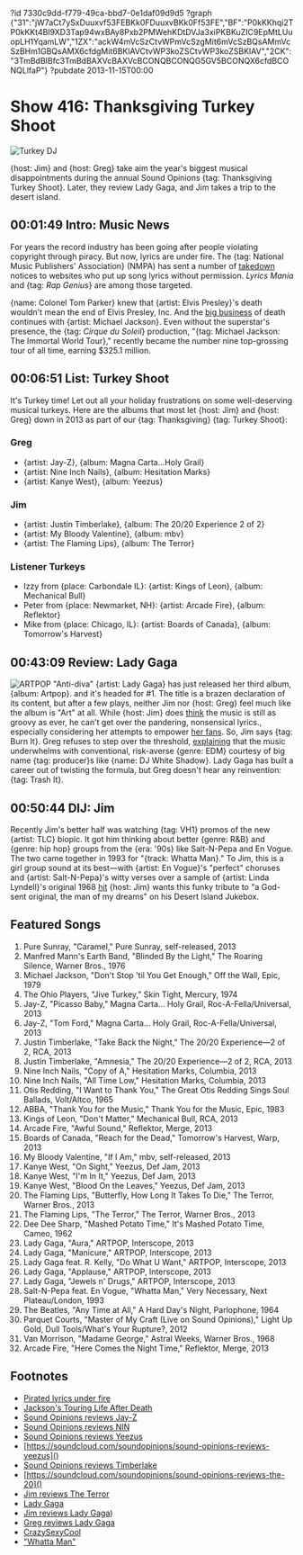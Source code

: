 ?id 7330c9dd-f779-49ca-bbd7-0e1daf09d9d5
?graph {"31":"jW7aCt7ySxDuuxvf53FEBKk0FDuuxvBKk0Ff53FE","BF":"P0kKKhqi2TP0kKKt4BI9XD3Tap94wxBAy8Pxb2PMWehKDtDVJa3xiPKBKuZIC9EpMtLUuopLH1YqamLW","1ZX":"ackW4mVcSzCtvWPmVcSzgMit6mVcSzBQsAMmVcSzBHm1GBQsAMX6cfdgMit6BKlAVCtvWP3koZSCtvWP3koZSBKlAV","2CK":"3TmBdBIBfc3TmBdBAXVcBAXVcBCONQBCONQG5GV5BCONQX6cfdBCONQLlfaP"}
?pubdate 2013-11-15T00:00

# Show 416: Thanksgiving Turkey Shoot

![Turkey DJ](https://static.soundopinions.org/images/turkeyshoot.jpg)

{host: Jim} and {host: Greg} take aim the year's biggest musical disappointments during the annual Sound Opinions {tag: Thanksgiving Turkey Shoot}. Later, they review Lady Gaga, and Jim takes a trip to the desert island.


## 00:01:49 Intro: Music News
For years the record industry has been going after people violating copyright through piracy. But now, lyrics are under fire. The {tag: National Music Publishers' Association} (NMPA) has sent a number of [takedown](http://www.nytimes.com/2013/11/12/business/media/in-music-piracy-battles-lyrics-demand-respect-too.html) notices to websites who put up song lyrics without permission. *Lyrics Mania* and {tag: *Rap Genius*} are among those targeted.

{name: Colonel Tom Parker} knew that {artist: Elvis Presley}'s death wouldn't mean the end of Elvis Presley, Inc. And the [big business](http://www.billboard.com/articles/news/5785656/michael-jacksons-touring-life-after-death-the-billboard-cover-story) of death continues with {artist: Michael Jackson}. Even without the superstar's presence, the {tag: *Cirque du Soleil*} production, "{tag: Michael Jackson: The Immortal World Tour}," recently became the number nine top-grossing tour of all time, earning $325.1 million.


## 00:06:51 List: Turkey Shoot
It's Turkey time! Let out all your holiday frustrations on some well-deserving musical turkeys. Here are the albums that most let {host: Jim} and {host: Greg} down in 2013 as part of our {tag: Thanksgiving} {tag: Turkey Shoot}:

### Greg 
- {artist: Jay-Z}, {album: Magna Carta…Holy Grail}
- {artist: Nine Inch Nails}, {album: Hesitation Marks}
- {artist: Kanye West}, {album: Yeezus}

### Jim	
- {artist: Justin Timberlake}, {album: The 20/20 Experience 2 of 2}
- {artist: My Bloody Valentine}, {album: mbv}
- {artist: The Flaming Lips}, {album: The Terror}
	
### Listener Turkeys
- Izzy from {place: Carbondale IL}: {artist: Kings of Leon}, {album: Mechanical Bull}
- Peter from {place: Newmarket, NH}: {artist: Arcade Fire}, {album: Reflektor}
- Mike from {place: Chicago, IL}: {artist: Boards of Canada}, {album: Tomorrow's Harvest}

## 00:43:09 Review: Lady Gaga
![ARTPOP](https://static.soundopinions.org/assets/416/1ZX0.jpg)
"Anti-diva" {artist: Lady Gaga} has just released her third album, {album: Artpop}. and it's headed for #1. The title is a brazen declaration of its content, but after a few plays, neither Jim nor {host: Greg} feel much like the album is "Art" at all. While {host: Jim} does [think](http://www.wbez.org/blogs/jim-derogatis/2013-11/rimshots-lady-gagas-art-poop-and-eminems-flashback-109149) the music is still as groovy as ever, he can't get over the pandering, nonsensical lyrics., especially considering her attempts to empower [her fans](https://littlemonsters.com/). So, Jim says {tag: Burn It}. Greg refuses to step over the threshold, [explaining](http://www.chicagotribune.com/entertainment/music/turnitup/chi-lady-gaga-artpop-review-20131108-17,0,2080724.column) that the music underwhelms with conventional, risk-averse {genre: EDM} courtesy of big name {tag: producer}s like {name: DJ White Shadow}. Lady Gaga has built a career out of twisting the formula, but Greg doesn't hear any reinvention: {tag: Trash It}. 

## 00:50:44 DIJ: Jim
Recently Jim's better half was watching {tag: VH1} promos of the new {artist: TLC} biopic. It got him thinking about better {genre: R&B} and {genre: hip hop} groups from the {era: '90s} like Salt-N-Pepa and En Vogue. The two came together in 1993 for "{track: Whatta Man}." To Jim, this is a girl group sound at its best—with {artist: En Vogue}'s "perfect" choruses and {artist: Salt-N-Pepa}'s witty verses over a sample of {artist: Linda Lyndell}'s original 1968 [hit](http://www.youtube.com/watch?v=TNojyNeK3FY)  {host: Jim} wants this funky tribute to "a God-sent original, the man of my dreams" on his Desert Island Jukebox.

## Featured Songs
1. Pure Sunray, "Caramel," Pure Sunray, self-released, 2013
1. Manfred Mann's Earth Band, "Blinded By the Light," The Roaring Silence, Warner Bros., 1976
1. Michael Jackson, "Don't Stop 'til You Get Enough," Off the Wall, Epic, 1979
1. The Ohio Players, "Jive Turkey," Skin Tight, Mercury, 1974
1. Jay-Z, "Picasso Baby," Magna Carta… Holy Grail, Roc-A-Fella/Universal, 2013
1. Jay-Z, "Tom Ford," Magna Carta… Holy Grail, Roc-A-Fella/Universal, 2013
1. Justin Timberlake, "Take Back the Night," The 20/20 Experience—2 of 2, RCA, 2013
1. Justin Timberlake, "Amnesia," The 20/20 Experience—2 of 2, RCA, 2013
1. Nine Inch Nails, "Copy of A," Hesitation Marks, Columbia, 2013
1. Nine Inch Nails, "All Time Low," Hesitation Marks, Columbia, 2013
1. Otis Redding, "I Want to Thank You," The Great Otis Redding Sings Soul Ballads, Volt/Altco, 1965
1. ABBA, "Thank You for the Music," Thank You for the Music, Epic, 1983
1. Kings of Leon, "Don't Matter," Mechanical Bull, RCA, 2013
1. Arcade Fire, "Awful Sound," Reflektor, Merge, 2013
1. Boards of Canada, "Reach for the Dead," Tomorrow's Harvest, Warp, 2013
1. My Bloody Valentine, "If I Am," mbv, self-released, 2013
1. Kanye West, "On Sight," Yeezus, Def Jam, 2013
1. Kanye West, "I'm In It," Yeezus, Def Jam, 2013
1. Kanye West, "Blood On the Leaves," Yeezus, Def Jam, 2013
1. The Flaming Lips, "Butterfly, How Long It Takes To Die," The Terror, Warner Bros., 2013
1. The Flaming Lips, "The Terror," The Terror, Warner Bros., 2013
1. Dee Dee Sharp, "Mashed Potato Time," It's Mashed Potato Time, Cameo, 1962
1. Lady Gaga, "Aura," ARTPOP, Interscope, 2013
1. Lady Gaga, "Manicure," ARTPOP, Interscope, 2013
1. Lady Gaga feat. R. Kelly, "Do What U Want," ARTPOP, Interscope, 2013
1. Lady Gaga, "Applause," ARTPOP, Interscope, 2013
1. Lady Gaga, "Jewels n' Drugs," ARTPOP, Interscope, 2013
1. Salt-N-Pepa feat. En Vogue, "Whatta Man," Very Necessary, Next Plateau/London, 1993
1. The Beatles, "Any Time at All," A Hard Day's Night, Parlophone, 1964
1. Parquet Courts, "Master of My Craft (Live on Sound Opinions)," Light Up Gold, Dull Tools/What's Your Rupture?, 2012
1. Van Morrison, "Madame George," Astral Weeks, Warner Bros., 1968
1. Arcade Fire, "Here Comes the Night Time," Reflektor, Merge, 2013


## Footnotes
- [Pirated lyrics under fire](http://www.nytimes.com/2013/11/12/business/media/in-music-piracy-battles-lyrics-demand-respect-too.html)
- [Jackson's Touring Life After Death](http://www.billboard.com/articles/news/5785656/michael-jacksons-touring-life-after-death-the-billboard-cover-story)
- [Sound Opinions reviews Jay-Z](https://soundcloud.com/soundopinions/sound-opinions-reviews-magna)
- [Sound Opinions reviews NIN](https://soundcloud.com/soundopinions/sound-opinions-reviews-1)
- [Sound Opinions reviews Yeezus]()
- [https://soundcloud.com/soundopinions/sound-opinions-reviews-yeezus]()
- [Sound Opinions reviews Timberlake]()
- [https://soundcloud.com/soundopinions/sound-opinions-reviews-the-20]()
- [Jim reviews The Terror](http://www.wbez.org/blogs/jim-derogatis/2013-04/flaming-lips-drop-depressing-and-dismal-dud-106616)
- [Lady Gaga](http://www.ladygaga.com/)
- [Jim reviews Lady Gaga](http://www.wbez.org/blogs/jim-derogatis/2013-11/rimshots-lady-gagas-art-poop-and-eminems-flashback-109149))
- [Greg reviews Lady Gaga](http://www.chicagotribune.com/entertainment/music/turnitup/chi-lady-gaga-artpop-review-20131108-17,0,2080724.column)
- [CrazySexyCool](http://www.vh1.com/shows/crazysexycool_tlc_story/series.jhtml‎)
- ["Whatta Man"](http://www.youtube.com/watch?v=8-WFNbMohTQ)
